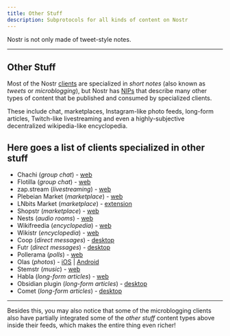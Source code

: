```yaml
---
title: Other Stuff
description: Subprotocols for all kinds of content on Nostr
---
```


Nostr is not only made of tweet-style notes.

---

## Other Stuff

Most of the Nostr [clients](/clients) are specialized in _short notes_ (also known as _tweets_ or _microblogging_), but Nostr has [NIPs](/nips) that describe many other types of content that be published and consumed by specialized clients.

These include chat, marketplaces, Instagram-like photo feeds, long-form articles, Twitch-like livestreaming and even a highly-subjective decentralized wikipedia-like encyclopedia.

## Here goes a list of clients specialized in other stuff

- Chachi (_group chat_) - [web](https://chachi.chat)
- Flotilla (_group chat_) - [web](https://flotilla.social)
- zap.stream (_livestreaming_) - [web](https://zap.stream)
- Plebeian Market (_marketplace_) - [web](https://plebeian.market/)
- LNbits Market (_marketplace_) - [extension](https://github.com/lnbits/nostrmarket#nostr-market-nip-15---lnbits-extension)
- Shopstr (_marketplace_) - [web](https://shopstr.store/)
- Nests (_audio rooms_) - [web](https://nostrnests.com/)
- Wikifreedia (_encyclopedia_) - [web](https://wikifreedia.xyz)
- Wikistr (_encyclopedia_) - [web](https://wikistr.com)
- Coop (_direct messages_) - [desktop](https://github.com/lumehq/coop)
- Futr (_direct messages_) - [desktop](https://github.com/futrnostr/futr)
- Pollerama (_polls_) - [web](https://pollerama.fun/)
- Olas (_photos_) - [iOS](https://testflight.apple.com/join/2FMVX2yM) | [Android](https://github.com/pablof7z/snapstr/releases)
- Stemstr (_music_) - [web](https://stemstr.app/)
- Habla (_long-form articles_) - [web](https://habla.news)
- Obsidian plugin (_long-form articles_) - [desktop](https://github.com/jamesmagoo/nostr-writer)
- Comet (_long-form articles_) - [desktop](https://comet.md)

---

Besides this, you may also notice that some of the microblogging clients also have partially integrated some of the _other stuff_ content types above inside their feeds, which makes the entire thing even richer!
